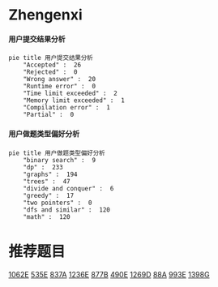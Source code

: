 # Zhengenxi

<!-- tabs:start -->



#### **用户提交结果分析**

```mermaid
pie title 用户提交结果分析
    "Accepted" :  26
    "Rejected" :  0
    "Wrong answer" :  20
    "Runtime error" :  0
    "Time limit exceeded" :  2
    "Memory limit exceeded" :  1
    "Compilation error" :  1
    "Partial" :  0
```

#### **用户做题类型偏好分析**

```mermaid
pie title 用户做题类型偏好分析
    "binary search" :  9
    "dp" :  233
    "graphs" :  194
    "trees" :  47
    "divide and conquer" :  6
    "greedy" :  17
    "two pointers" :  0
    "dfs and similar" :  120
    "math" :  120
```



<!-- tabs:end -->
# 推荐题目
[1062E](https://codeforces.com/contest/1062/problem/E)
[535E](https://codeforces.com/contest/535/problem/E)
[837A](https://codeforces.com/contest/837/problem/A)
[1236E](https://codeforces.com/contest/1236/problem/E)
[877B](https://codeforces.com/contest/877/problem/B)
[490E](https://codeforces.com/contest/490/problem/E)
[1269D](https://codeforces.com/contest/1269/problem/D)
[88A](https://codeforces.com/contest/88/problem/A)
[993E](https://codeforces.com/contest/993/problem/E)
[1398G](https://codeforces.com/contest/1398/problem/G)
